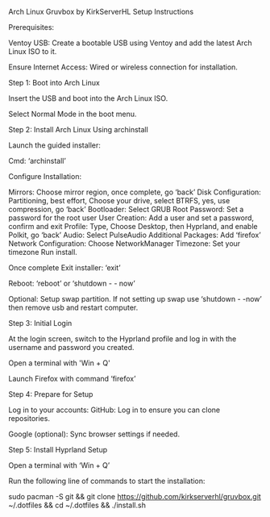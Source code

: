 Arch Linux Gruvbox by KirkServerHL Setup Instructions

Prerequisites:

Ventoy USB: Create a bootable USB using Ventoy and add the latest Arch Linux ISO to it.

Ensure Internet Access: Wired or wireless connection for installation.

Step 1: Boot into Arch Linux

Insert the USB and boot into the Arch Linux ISO.

Select Normal Mode in the boot menu.

Step 2: Install Arch Linux Using archinstall

Launch the guided installer:
 
Cmd: ‘archinstall’

Configure Installation:

Mirrors: Choose mirror region, once complete, go ‘back’ 
Disk Configuration: Partitioning, best effort, Choose your drive, select BTRFS, yes, use compression, go ‘back’ 
Bootloader: Select GRUB 
Root Password: Set a password for the root user 
User Creation: Add a user and set a password, confirm and exit 
Profile: Type, Choose Desktop, then Hyprland, and enable Polkit, go ‘back’ 
Audio: Select PulseAudio
Additional Packages: Add ‘firefox’
Network Configuration: Choose NetworkManager
Timezone: Set your timezone
Run install.

Once complete Exit installer:  	‘exit’

Reboot:				‘reboot’ or ‘shutdown - - now’

Optional: Setup swap partition. 
If not setting up swap use ‘shutdown - -now’ then remove usb and restart computer.

Step 3: Initial Login

At the login screen, switch to the Hyprland profile and log in with the username and password you created.

Open a terminal with 'Win + Q'

Launch Firefox with command ‘firefox’

Step 4: Prepare for Setup

Log in to your accounts:
GitHub: Log in to ensure you can clone repositories.

Google (optional): Sync browser settings if needed.

Step 5: Install Hyprland Setup

Open a terminal with ‘Win + Q’

Run the following  line of commands to start the installation:

sudo pacman -S git && git clone https://github.com/kirkserverhl/gruvbox.git ~/.dotfiles && cd ~/.dotfiles && ./install.sh

